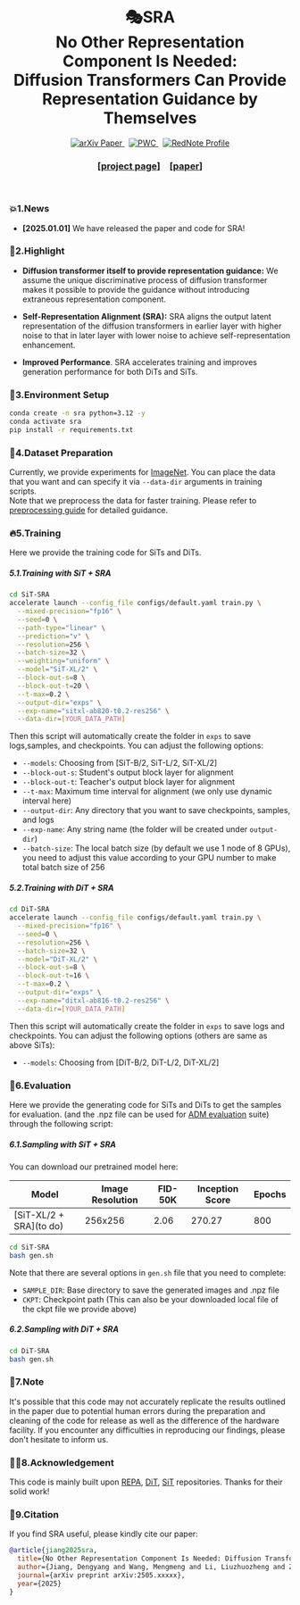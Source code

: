 <h1 align="center">🎭SRA  <br>No Other Representation Component Is Needed:  <br>Diffusion Transformers Can Provide Representation
            Guidance by Themselves
</h1>

<p align="center">
  <a href="https://arxiv.org/abs/2410.06940">
    <img src="https://img.shields.io/badge/arXiv%20paper-2410.06940-b31b1b.svg" alt="arXiv Paper">
  </a>
  &nbsp;
  <a href="to-be-uploaded">
    <img src="https://img.shields.io/endpoint.svg?url=to-be-uploaded" alt="PWC">
  </a>
  &nbsp;
  <a href="https://www.xiaohongshu.com/user/profile/60195f8f0000000001009cc6">
    <img src="https://img.shields.io/badge/Xiaohongshu(RedNote) Profile-Dy Jiang-red" alt="RedNote Profile">
  </a>
</p>


<h3 align="center">[<a href="https://vvvvvjdy.github.io/sra/">project page</a>]&emsp;[<a href="http://arxiv.org/abs/2410.06940">paper</a>]</h3>
<br>

### 💥1.News
- **[2025.01.01]** We have released the paper and code for SRA! 


### 🌟2.Highlight

-  **Diffusion transformer itself to provide representation guidance:** We assume the unique  discriminative process of diffusion transformer makes it possible to provide the guidance without introducing extraneous representation component.

- **Self-Representation Alignment (SRA):** SRA aligns the output 
         latent representation of the diffusion transformers in earlier layer with higher noise to that in later layer  with lower noise to achieve self-representation enhancement.

- **Improved Performance**. SRA accelerates training and improves generation performance for both DiTs and SiTs.

### 🏡3.Environment Setup

```bash
conda create -n sra python=3.12 -y
conda activate sra
pip install -r requirements.txt
```

### 📜4.Dataset Preparation


Currently, we provide experiments for [ImageNet](https://www.kaggle.com/competitions/imagenet-object-localization-challenge/data). You can place the data that you want and can specify it via `--data-dir` arguments in training scripts. \
Note that we preprocess the data for faster training. Please refer to [preprocessing guide](https://github.com/vvvvvjdy/SRA/tree/main/preprocessing) for detailed guidance.

### 🔥5.Training
Here we provide the training code for SiTs and DiTs.

##### 5.1.Training with SiT + SRA
```bash
cd SiT-SRA
accelerate launch --config_file configs/default.yaml train.py \
  --mixed-precision="fp16" \
  --seed=0 \
  --path-type="linear" \
  --prediction="v" \
  --resolution=256 \
  --batch-size=32 \
  --weighting="uniform" \
  --model="SiT-XL/2" \
  --block-out-s=8 \
  --block-out-t=20 \
  --t-max=0.2 \
  --output-dir="exps" \
  --exp-name="sitxl-ab820-t0.2-res256" \
  --data-dir=[YOUR_DATA_PATH]
```

Then this script will automatically create the folder in `exps` to save logs,samples, and checkpoints. You can adjust the following options:

- `--models`: Choosing from [SiT-B/2, SiT-L/2, SiT-XL/2]
- `--block-out-s`: Student's output block layer for alignment
- `--block-out-t`: Teacher's output block layer for alignment
- `--t-max`: Maximum time interval for alignment (we only use dynamic interval here)
- `--output-dir`: Any directory that you want to save checkpoints, samples, and logs
- `--exp-name`: Any string name (the folder will be created under `output-dir`)
- `--batch-size`: The local batch size (by default we use 1 node of 8 GPUs), you need to adjust this value according to your GPU number to make total batch size of 256


##### 5.2.Training with DiT + SRA
```bash
cd DiT-SRA
accelerate launch --config_file configs/default.yaml train.py \
  --mixed-precision="fp16" \
  --seed=0 \
  --resolution=256 \
  --batch-size=32 \
  --model="DiT-XL/2" \
  --block-out-s=8 \
  --block-out-t=16 \
  --t-max=0.2 \
  --output-dir="exps" \
  --exp-name="ditxl-ab816-t0.2-res256" \
  --data-dir=[YOUR_DATA_PATH]
```

Then this script will automatically create the folder in `exps` to save logs and checkpoints. You can adjust the following options (others are same as above SiTs):

- `--models`: Choosing from [DiT-B/2, DiT-L/2, DiT-XL/2]



### 🌠6.Evaluation
Here we provide the generating code for SiTs and DiTs to get the samples for evaluation. (and the .npz file can be used for [ADM evaluation](https://github.com/openai/guided-diffusion/tree/main/evaluations) suite) through the following script:

##### 6.1.Sampling with SiT + SRA

You can download our pretrained model here:

| Model                   | Image Resolution | FID-50K | Inception Score | Epochs | 
|-------------------------|------------------|---------|-----------------|--------|
| [SiT-XL/2 + SRA](to do) | 256x256          | 2.06    | 270.27         | 800    |
```bash
cd SiT-SRA
bash gen.sh
```
Note that there are several options in `gen.sh` file that you need to complete:
- `SAMPLE_DIR`: Base directory to save the generated images and .npz file
- `CKPT`: Checkpoint path (This can also be your downloaded local file of the ckpt file we provide above)

##### 6.2.Sampling with DiT + SRA
```bash
cd DiT-SRA
bash gen.sh
```
### 📣7.Note

It's possible that this code may not accurately replicate the results outlined in the paper due to potential human errors during the preparation and cleaning of the code for release as well as the difference of the hardware facility. If you encounter any difficulties in reproducing our findings, please don't hesitate to inform us. 

### 🤝🏻8.Acknowledgement

This code is mainly built upon [REPA](https://github.com/sihyun-yu/REPA), [DiT](https://github.com/facebookresearch/DiT), [SiT](https://github.com/willisma/SiT) repositories. 
Thanks for their solid work!


### 🌺9.Citation
If you find SRA useful, please kindly cite our paper:
```bibtex
@article{jiang2025sra,
  title={No Other Representation Component Is Needed: Diffusion Transformers Can Provide Representation Guidance by Themselves},
  author={Jiang, Dengyang and Wang, Mengmeng and Li, Liuzhuozheng and Zhang, Lei and Wang, Haoyu and Wei, Wei and Zhang, Yanning and Dai, Guang and Wang, Jingdong},
  journal={arXiv preprint arXiv:2505.xxxxx},
  year={2025}
}
```

